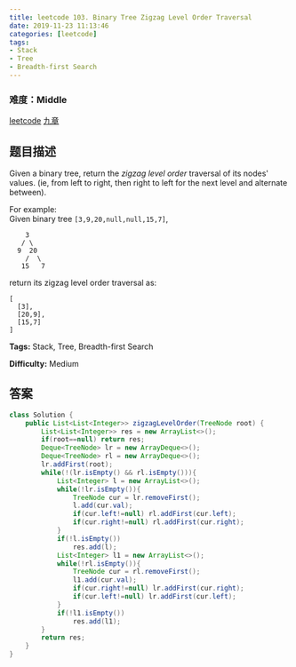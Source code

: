```yaml
---
title: leetcode 103. Binary Tree Zigzag Level Order Traversal
date: 2019-11-23 11:13:46
categories: [leetcode]
tags:
- Stack
- Tree
- Breadth-first Search
---
```

### 难度：Middle

<a href="https://leetcode.com/problems/binary-tree-zigzag-level-order-traversal/">leetcode</a>
<a href="https://www.jiuzhang.com/solution/binary-tree-zigzag-level-order-traversal/">九章</a>
## 题目描述
Given a binary tree, return the _zigzag level order_ traversal of its nodes'
values. (ie, from left to right, then right to left for the next level and
alternate between).

For example:  
Given binary tree `[3,9,20,null,null,15,7]`,  
        
        3
       / \
      9  20
        /  \
       15   7
    

return its zigzag level order traversal as:  
        
    [
      [3],
      [20,9],
      [15,7]
    ]
    


**Tags:** Stack, Tree, Breadth-first Search

**Difficulty:** Medium
## 答案
<!--more-->
```java
class Solution {
    public List<List<Integer>> zigzagLevelOrder(TreeNode root) {
        List<List<Integer>> res = new ArrayList<>();
        if(root==null) return res;
        Deque<TreeNode> lr = new ArrayDeque<>();
        Deque<TreeNode> rl = new ArrayDeque<>();
        lr.addFirst(root);
        while(!(lr.isEmpty() && rl.isEmpty())){
            List<Integer> l = new ArrayList<>();
            while(!lr.isEmpty()){
                TreeNode cur = lr.removeFirst();
                l.add(cur.val);
                if(cur.left!=null) rl.addFirst(cur.left);
                if(cur.right!=null) rl.addFirst(cur.right);
            }
            if(!l.isEmpty())
                res.add(l);
            List<Integer> l1 = new ArrayList<>();
            while(!rl.isEmpty()){
                TreeNode cur = rl.removeFirst();
                l1.add(cur.val);
                if(cur.right!=null) lr.addFirst(cur.right);
                if(cur.left!=null) lr.addFirst(cur.left);
            }
            if(!l1.isEmpty())
                res.add(l1);
        }
        return res;
    }
}
```